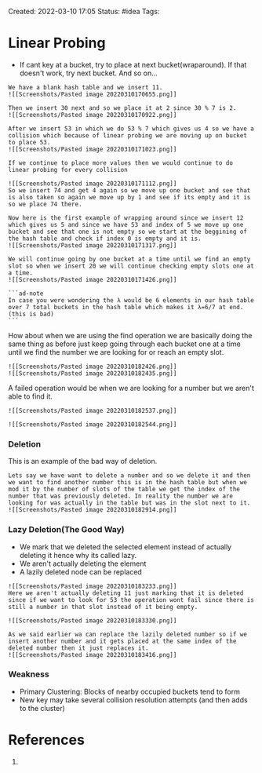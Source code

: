 Created: 2022-03-10 17:05
Status: #idea
Tags:
# Linear Probing
- If cant key at a bucket, try to place at next bucket(wraparound). If that doesn't work, try next bucket. And so on...
````ad-example
We have a blank hash table and we insert 11.
![[Screenshots/Pasted image 20220310170655.png]]

Then we insert 30 next and so we place it at 2 since 30 % 7 is 2.
![[Screenshots/Pasted image 20220310170922.png]]

After we insert 53 in which we do 53 % 7 which gives us 4 so we have a collision which because of linear probing we are moving up on bucket to place 53.
![[Screenshots/Pasted image 20220310171023.png]]

If we continue to place more values then we would continue to do linear probing for every collision

![[Screenshots/Pasted image 20220310171112.png]]
So we insert 74 and get 4 again so we move up one bucket and see that is also taken so again we move up by 1 and see if its empty and it is so we place 74 there. 

Now here is the first example of wrapping around since we insert 12 which gives us 5 and since we have 53 and index of 5 we move up one bucket and see that one is not empty so we start at the beggining of the hash table and check if index 0 is empty and it is.
![[Screenshots/Pasted image 20220310171317.png]]

We will continue going by one bucket at a time until we find an empty slot so when we insert 20 we will continue checking empty slots one at a time.
![[Screenshots/Pasted image 20220310171426.png]]

```ad-note
In case you were wondering the λ would be 6 elements in our hash table over 7 total buckets in the hash table which makes it λ=6/7 at end. (this is bad)
```
````
How about when we are using the find operation we are basically doing the same thing as before just keep going through each bucket one at a time until we find the number we are looking for or reach an empty slot.
```ad-example
![[Screenshots/Pasted image 20220310182426.png]]
![[Screenshots/Pasted image 20220310182435.png]]
```

A failed operation would be when we are looking for a number but we aren't able to find it.
```ad-example
![[Screenshots/Pasted image 20220310182537.png]]

![[Screenshots/Pasted image 20220310182544.png]]
```

### Deletion
This is an example of the bad way of deletion.
```ad-example
Lets say we have want to delete a number and so we delete it and then we want to find another number this is in the hash table but when we mod it by the number of slots of the table we get the index of the number that was previously deleted. In reality the number we are looking for was actually in the table but was in the slot next to it.
![[Screenshots/Pasted image 20220310182914.png]]
```

### Lazy Deletion(The Good Way)
- We mark that we deleted the selected element instead of actually deleting it hence why its called lazy.
- We aren't actually deleting the element
- A lazily deleted node can be replaced
```ad-example
![[Screenshots/Pasted image 20220310183233.png]]
Here we aren't actually deleting 11 just marking that it is deleted since if we want to look for 53 the operation wont fail since there is still a number in that slot instead of it being empty.

![[Screenshots/Pasted image 20220310183330.png]]

As we said earlier wa can replace the lazily deleted number so if we insert another number and it gets placed at the same index of the deleted number then it just replaces it.
![[Screenshots/Pasted image 20220310183416.png]]
```

### Weakness
- Primary Clustering: Blocks of nearby occupied buckets tend to form
- New key may take several collision resolution attempts (and then adds to the cluster)

# References
1.

